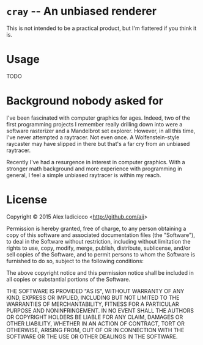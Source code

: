 # `cray` -- An unbiased renderer

This is not intended to be a practical product, but I'm flattered if you think
it is.

# Usage

TODO

# Background nobody asked for

I've been fascinated with computer graphics for ages. Indeed, two of the first
programming projects I remember really drilling down into were a software
rasterizer and a Mandelbrot set explorer. However, in all this time, I've never
attempted a raytracer. Not even once. A Wolfenstein-style raycaster may have
slipped in there but that's a far cry from an unbiased raytracer.

Recently I've had a resurgence in interest in computer graphics. With a
stronger math background and more experience with programming in general, I
feel a simple unbiased raytracer is within my reach.

# License

Copyright &copy; 2015 Alex Iadicicco &lt;http://github.com/aji&gt;

Permission is hereby granted, free of charge, to any person obtaining a copy of
this software and associated documentation files (the "Software"), to deal in
the Software without restriction, including without limitation the rights to
use, copy, modify, merge, publish, distribute, sublicense, and/or sell copies
of the Software, and to permit persons to whom the Software is furnished to do
so, subject to the following conditions:

The above copyright notice and this permission notice shall be included in all
copies or substantial portions of the Software.

THE SOFTWARE IS PROVIDED "AS IS", WITHOUT WARRANTY OF ANY KIND, EXPRESS OR
IMPLIED, INCLUDING BUT NOT LIMITED TO THE WARRANTIES OF MERCHANTABILITY,
FITNESS FOR A PARTICULAR PURPOSE AND NONINFRINGEMENT. IN NO EVENT SHALL THE
AUTHORS OR COPYRIGHT HOLDERS BE LIABLE FOR ANY CLAIM, DAMAGES OR OTHER
LIABILITY, WHETHER IN AN ACTION OF CONTRACT, TORT OR OTHERWISE, ARISING FROM,
OUT OF OR IN CONNECTION WITH THE SOFTWARE OR THE USE OR OTHER DEALINGS IN THE
SOFTWARE.
